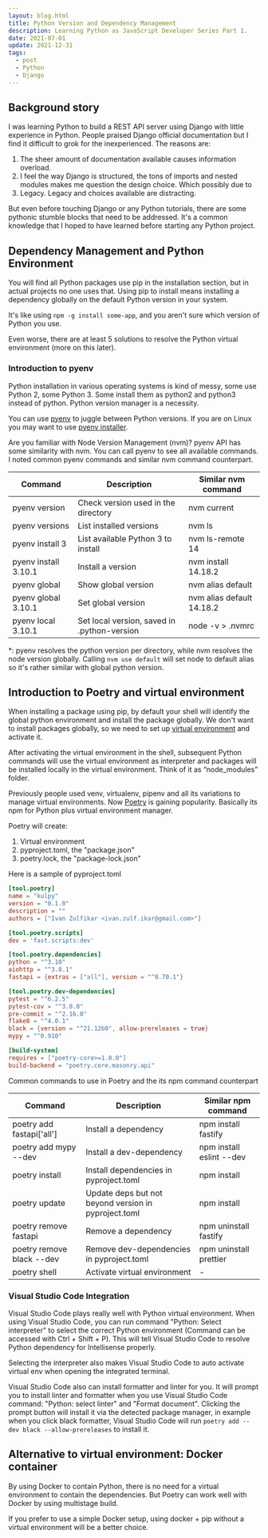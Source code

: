 ```yaml
---
layout: blog.html
title: Python Version and Dependency Management
description: Learning Python as JavaScript Developer Series Part 1.
date: 2021-07-01
update: 2021-12-31
tags:
  - post
  - Python
  - Django
---
```


## Background story

I was learning Python to build a REST API server using Django with little experience in Python. People praised Django official documentation but I find it difficult to grok for the inexperienced. The reasons are:

1. The sheer amount of documentation available causes information overload.
2. I feel the way Django is structured, the tons of imports and nested modules makes me question the design choice. Which possibly due to
3. Legacy. Legacy and choices available are distracting.

But even before touching Django or any Python tutorials, there are some pythonic stumble blocks that need to be addressed. It's a common knowledge that I hoped to have learned before starting any Python project.

## Dependency Management and Python Environment

You will find all Python packages use pip in the installation section, but in actual projects no one uses that. Using pip to install means installing a dependency globally on the default Python version in your system.

It's like using `npm -g install some-app`, and you aren't sure which version of Python you use.

Even worse, there are at least 5 solutions to resolve the Python virtual environment (more on this later).

### Introduction to pyenv

Python installation in various operating systems is kind of messy, some use Python 2, some Python 3. Some install them as python2 and python3 instead of python. Python version manager is a necessity.

You can use [pyenv](https://github.com/pyenv/pyenv) to juggle between Python versions. If you are on Linux you may want to use [pyenv installer](https://github.com/pyenv/pyenv-installer).

Are you familiar with Node Version Management (nvm)? pyenv API has some similarity with nvm. You can call pyenv to see all available commands. I noted common pyenv commands and similar nvm command counterpart.

| Command              | Description                                 | Similar nvm command       |
| -------------------- | ------------------------------------------- | ------------------------- |
| pyenv version        | Check version used in the directory         | nvm current               |
| pyenv versions       | List installed versions                     | nvm ls                    |
| pyenv install 3      | List available Python 3 to install          | nvm ls-remote 14          |
| pyenv install 3.10.1 | Install a version                           | nvm install 14.18.2       |
| pyenv global         | Show global version                         | nvm alias default         |
| pyenv global 3.10.1  | Set global version                          | nvm alias default 14.18.2 |
| pyenv local 3.10.1   | Set local version, saved in .python-version | node -v > .nvmrc          |

\*: pyenv resolves the python version per directory, while nvm resolves the node version globally. Calling `nvm use default` will set node to default alias so it's rather similar with global python version.

## Introduction to Poetry and virtual environment

When installing a package using pip, by default your shell will identify the global python environment and install the package globally. We don't want to install packages globally, so we need to set up [virtual environment](https://docs.python.org/3/library/venv.html) and activate it.

After activating the virtual environment in the shell, subsequent Python commands will use the virtual environment as interpreter and packages will be installed locally in the virtual environment. Think of it as “node_modules” folder.

Previously people used venv, virtualenv, pipenv and all its variations to manage virtual environments. Now [Poetry](https://python-poetry.org/) is gaining popularity. Basically its npm for Python plus virtual environment manager.

Poetry will create:

1. Virtual environment
2. pyproject.toml, the "package.json"
3. poetry.lock, the "package-lock.json"

Here is a sample of pyproject.toml

```toml
[tool.poetry]
name = "kulpy"
version = "0.1.0"
description = ""
authors = ["Ivan Zulfikar <ivan.zulf.ikar@gmail.com>"]

[tool.poetry.scripts]
dev = 'fast.scripts:dev'

[tool.poetry.dependencies]
python = "^3.10"
aiohttp = "^3.8.1"
fastapi = {extras = ["all"], version = "^0.70.1"}

[tool.poetry.dev-dependencies]
pytest = "^6.2.5"
pytest-cov = "^3.0.0"
pre-commit = "^2.16.0"
flake8 = "^4.0.1"
black = {version = "^21.12b0", allow-prereleases = true}
mypy = "^0.910"

[build-system]
requires = ["poetry-core>=1.0.0"]
build-backend = "poetry.core.masonry.api"
```

Common commands to use in Poetry and the its npm command counterpart

| Command                   | Description                                          | Similar npm command      |
| ------------------------- | ---------------------------------------------------- | ------------------------ |
| poetry add fastapi['all'] | Install a dependency                                 | npm install fastify      |
| poetry add mypy --dev     | Install a dev-dependency                             | npm install eslint --dev |
| poetry install            | Install dependencies in pyproject.toml               | npm install              |
| poetry update             | Update deps but not beyond version in pyproject.toml | npm install              |
| poetry remove fastapi     | Remove a dependency                                  | npm uninstall fastify    |
| poetry remove black --dev | Remove dev-dependencies in pyproject.toml            | npm uninstall prettier   |
| poetry shell              | Activate virtual environment                         | -                        |

### Visual Studio Code Integration

Visual Studio Code plays really well with Python virtual environment. When using Visual Studio Code, you can run command "Python: Select interpreter" to select the correct Python environment (Command can be accessed with Ctrl + Shift + P). This will tell Visual Studio Code to resolve Python dependency for Intellisense properly.

Selecting the interpreter also makes Visual Studio Code to auto activate virtual env when opening the integrated terminal.

Visual Studio Code also can install formatter and linter for you. It will prompt you to install linter and formatter when you use Visual Studio Code command: "Python: select linter" and "Format document". Clicking the prompt button will install it via the detected package manager, in example when you click black formatter, Visual Studio Code will run `poetry add --dev black --allow-prereleases` to install it.

## Alternative to virtual environment: Docker container

By using Docker to contain Python, there is no need for a virtual environment to contain the dependencies. But Poetry can work well with Docker by using multistage build.

If you prefer to use a simple Docker setup, using docker + pip without a virtual environment will be a better choice.
